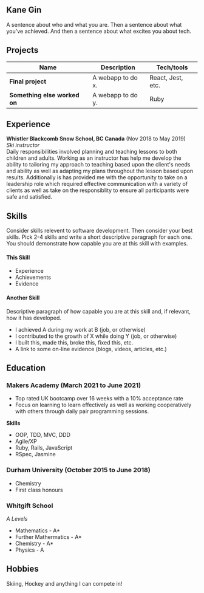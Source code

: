 ## Kane Gin

A sentence about who and what you are. Then a sentence about what you've achieved. And then a sentence about what excites you about tech.

## Projects

| Name                         | Description       | Tech/tools        |
| ---------------------------- | ----------------- | ----------------- |
| **Final project**            | A webapp to do x. | React, Jest, etc. |
| **Something else worked on** | A webapp to do y. | Ruby              |

## Experience

**Whistler Blackcomb Snow School, BC Canada** (Nov 2018 to May 2019)  
_Ski instructor_  
Daily responsibilities involved planning and teaching lessons to both children and adults.
Working as an instructor has help me develop the ability to tailoring my approach to teaching based upon the client's 
needs and ability as well as adapting my plans throughout the lesson based upon results. Additionally is has provided me 
with the opportunity to take on a leadership role which required effective communication with a variety of clients 
as well as take on the responsiblity to ensure all participants were safe and satisfied.


## Skills

Consider skills relevent to software development. Then consider your best skills. Pick 2-4 skills and write a short descriptive paragraph for each one. You should demonstrate how capable you are at this skill with examples.

#### This Skill

- Experience
- Achievements
- Evidence

#### Another Skill

Descriptive paragraph of how capable you are at this skill and, if relevant, how it has developed.

- I achieved A during my work at B (job, or otherwise)
- I contributed to the growth of X while doing Y (job, or otherwise)
- I built this, made this, broke this, fixed this, etc.
- A link to some on-line evidence (blogs, videos, articles, etc.)

## Education

### Makers Academy (March 2021 to June 2021)
- Top rated UK bootcamp over 16 weeks with a 10% acceptance rate
- Focus on learning to learn effectively as well as working cooperatively with others
  through daily pair programming sessions.

**Skills**  
- OOP, TDD, MVC, DDD
- Agile/XP
- Ruby, Rails, JavaScript
- RSpec, Jasmine

### Durham University (October 2015 to June 2018)

- Chemistry
- First class honours

### Whitgift School
_A Levels_
- Mathematics - A*
- Further Mathermatics - A*
- Chemistry - A*
- Physics - A

## Hobbies

Skiing, Hockey and anything I can compete in!